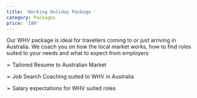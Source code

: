 ```yaml
---
title: 'Working Holiday Package '
category: Packages
price: '180'
---
```

Our WHV package is ideal for travellers coming to or just arriving in Australia. We coach you on how the local market works, how to find roles suited to your needs and what to expect from employers

➢	Tailored Resume to Australian Market 

➢	Job Search Coaching suited to WHV in Australia

➢     Salary expectations for WHV suited roles
